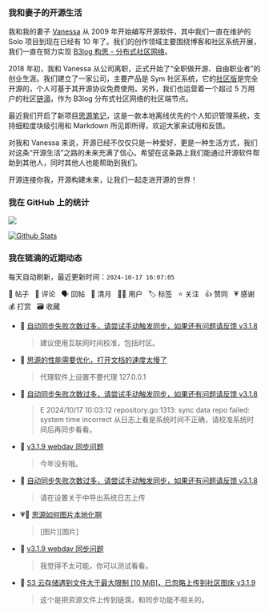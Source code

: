 ### 我和妻子的开源生活

我和我的妻子 [Vanessa](https://github.com/Vanessa219) 从 2009 年开始编写开源软件，其中我们一直在维护的 Solo 项目到现在已经有 10 年了。我们的创作领域主要围绕博客和社区系统开展，我们一直在努力实现 [B3log 构思 - 分布式社区网络](https://ld246.com/article/1546941897596)。

2018 年初，我和 Vanessa 从公司离职，正式开始了“全职做开源、自由职业者”的创业生涯。我们建立了一家公司，主要产品是 Sym 社区系统，它的[社区版](https://github.com/88250/symphony)是完全开源的，个人可基于其开源协议免费使用。另外，我们也运营着一个超过 5 万用户的社区[链滴](https://ld246.com)，作为 B3log 分布式社区网络的社区端节点。

最近我们开启了新项目[思源笔记](https://github.com/siyuan-note/siyuan)，这是一款本地离线优先的个人知识管理系统，支持细粒度块级引用和 Markdown 所见即所得，欢迎大家来试用和反馈。

对我和 Vanessa 来说，开源已经不仅仅只是一种爱好，更是一种生活方式，我们对这条“开源生活”之路的未来充满了信心。希望在这条路上我们能通过开源软件帮助到其他人，同时其他人也能帮助到我们。

开源连接你我，开源构建未来，让我们一起走进开源的世界！

### 我在 GitHub 上的统计

<a title="Hits" target="_blank" href="https://github.com/88250/88250"><img src="https://hits.b3log.org/88250/88250.svg"></a>

[![Github Stats](https://github-readme-stats.vercel.app/api?username=88250&theme=tokyonight&show_icons=true)](https://github.com/88250)

<!--events start -->

### 我在链滴的近期动态

每天自动刷新，最近更新时间：`2024-10-17 16:07:05`

📝 帖子 &nbsp; 💬 评论 &nbsp; 🗣 回帖 &nbsp; 🌙 清月 &nbsp; 👨‍💻 用户 &nbsp; 🏷️ 标签 &nbsp; ⭐️ 关注 &nbsp; 👍 赞同 &nbsp; 💗 感谢 &nbsp; 💰 打赏 &nbsp; 🗃 收藏

* 💬 [自动同步失败次数过多，请尝试手动触发同步，如果还有问题请反馈 v3.1.8](https://ld246.com/article/1729128996504/comment/1729134726309#comments)

  > 建议使用互联网时间校准，包括时区。
* 💬 [思源的性能需要优化，打开文档的速度太慢了](https://ld246.com/article/1729095436681/comment/1729133354201#comments)

  > 代理软件上设置不要代理 127.0.0.1
* 💬 [自动同步失败次数过多，请尝试手动触发同步，如果还有问题请反馈 v3.1.8](https://ld246.com/article/1729128996504/comment/1729131286239#comments)

  > E 2024/10/17 10:03:12 repository.go:1313: sync data repo failed: system time incorrect 从日志上看是系统时间不正确，请校准系统时间后再同步看看。
* 💬 [v3.1.9 webdav 同步问题](https://ld246.com/article/1729054503374/comment/1729129424699#comments)

  > 今年没有哦。
* 💬 [自动同步失败次数过多，请尝试手动触发同步，如果还有问题请反馈 v3.1.8](https://ld246.com/article/1729128996504/comment/1729129379361#comments)

  > 请在设置关于中导出系统日志上传
* 💗💬 [思源如何图片本地化啊](https://ld246.com/article/1729117239911/comment/1729120921805#comments)

  > [图片][图片]
* 💬 [v3.1.9 webdav 同步问题](https://ld246.com/article/1729054503374/comment/1729128014452#comments)

  > 我觉得不太可能，你可以测试看看。
* 💬 [S3 云存储遇到文件大于最大限制 [10 MiB]，已忽略上传到社区图床 v3.1.9](https://ld246.com/article/1729096778641/comment/1729099364136#comments)

  > 这个是把资源文件上传到链滴，和同步功能不相关的。


<!--events end -->

